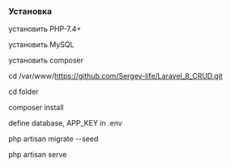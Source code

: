 ### Установка

установить PHP-7.4+

установить MySQL

установить composer

cd /var/www/https://github.com/Sergey-life/Laravel_8_CRUD.git

cd folder

composer install

define database, APP_KEY in .env

php artisan migrate --seed

php artisan serve